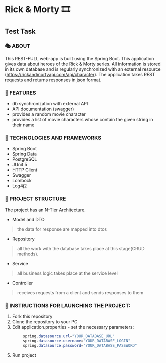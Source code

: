 # Rick & Morty :film_strip:
## Test Task

### :performing_arts: ABOUT
This REST-FULL web-app is built using the Spring Boot. 
This application gives data about heroes of the Rick & Morty series. 
All information is stored in its own database and is regularly synchronized with an external resource 
(https://rickandmortyapi.com/api/character). The application takes REST requests and returns responses 
in json format.

### :dart: FEATURES
+ db synchronization with external API
+ API documentation (swagger)
+ provides a random movie character
+ provides a list of movie characters whose contain the given string in their name

### :hammer: TECHNOLOGIES AND FRAMEWORKS
+ Spring Boot
+ Spring Data
+ PostgreSQL
+ JUnit 5
+ HTTP Client
+ Swagger
+ Lombock
+ Log4j2

### :vertical_traffic_light: PROJECT STRUCTURE
The project has an N-Tier Architecture.
+ Model and DTO
> the data for response are mapped into dtos
+ Repository
> all the work with the database takes place at this stage(CRUD methods).
+ Service
> all business logic takes place at the service level
+ Controller
> receives requests from a client and sends responses to them

### :eyes: INSTRUCTIONS FOR LAUNCHING THE PROJECT:
1. Fork this repository
2. Clone the repository to your PC
4. Edit application.properties - set the necessary parameters:
~~~java
        spring.datasource.url="YOUR_DATABASE_URL"
        spring.datasource.username="YOUR_DATABASE_LOGIN"
        spring.datasource.password="YOUR_DATABASE_PASSWORD"
~~~
5. Run project
